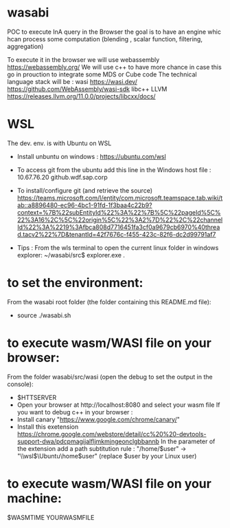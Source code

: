 
# wasabi
POC to execute InA query in the Browser the goal is to have an engine whic hcan process some computation (blending , scalar function, filtering, aggregation)

To execute it in the browser we will use webassembly https://webassembly.org/
We will use c++ to have more chance in case this go in prouction to integrate some MDS or Cube code
The technical language stack will be : 
  wasi https://wasi.dev/   https://github.com/WebAssembly/wasi-sdk
  libc++ LLVM https://releases.llvm.org/11.0.0/projects/libcxx/docs/

# WSL
The dev. env. is with Ubuntu on WSL
  - Install unbuntu on windows :
     https://ubuntu.com/wsl
 
   - To access git from the ubuntu add this line in the Windows host file :
     10.67.76.20  github.wdf.sap.corp
 
  - To install/configure git (and retrieve the source)
     https://teams.microsoft.com/l/entity/com.microsoft.teamspace.tab.wiki/tab::a8896480-ec96-4bc1-91fd-1f3baa4c22b9?context=%7B%22subEntityId%22%3A%22%7B%5C%22pageId%5C%22%3A16%2C%5C%22origin%5C%22%3A2%7D%22%2C%22channelId%22%3A%2219%3Afbca808d7716451fa3cf0a9679cb6970%40thread.tacv2%22%7D&tenantId=42f7676c-f455-423c-82f6-dc2d99791af7

  - Tips : From the wls terminal to open the current linux folder in windows explorer:
       ~/wasabi/src$ explorer.exe .
  
 # to set the environment:
 From the wasabi root folder (the folder containing this README.md file):
  - source ./wasabi.sh
 
 # to execute wasm/WASI file on your browser:
 From the folder wasabi/src/wasi (open the debug to set the output in the console):
  - $HTTSERVER
  - Open your browser at http://localhost:8080 and select your wasm file
 If you want to debug c++ in your browser :
  - Install canary "https://www.google.com/chrome/canary/"
  - Install this exetension https://chrome.google.com/webstore/detail/cc%20%20-devtools-support-dwa/pdcpmagijalfljmkmjngeonclgbbannb
    In the parameter of the extension add a path subtitution rule :
      "/home/$user" -> "\\wsl$\Ubuntu\home\$user" (replace $user by your Linux user) 
 
 # to execute wasm/WASI file on your machine:
 $WASMTIME YOURWASMFILE
 
